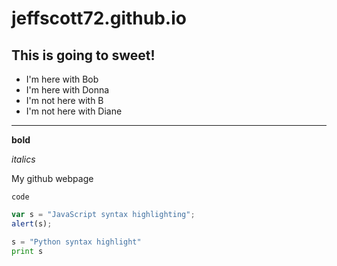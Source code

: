 # jeffscott72.github.io
## This is going to sweet!
- I'm here with Bob
- I'm here with Donna
- I'm not here with B
- I'm not here with Diane
---

**bold**

*italics*

My github webpage
 
 `code`
 ```javascript
 var s = "JavaScript syntax highlighting";
 alert(s);
 ```
 ```python
 s = "Python syntax highlight"
 print s
 ```
